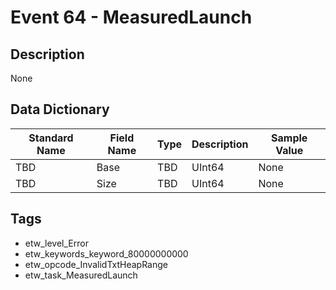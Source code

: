 # Event 64 - MeasuredLaunch

## Description
None

## Data Dictionary
|Standard Name|Field Name|Type|Description|Sample Value|
|---|---|---|---|---|
|TBD|Base|TBD|UInt64|None|None|
|TBD|Size|TBD|UInt64|None|None|

## Tags
* etw_level_Error
* etw_keywords_keyword_80000000000
* etw_opcode_InvalidTxtHeapRange
* etw_task_MeasuredLaunch